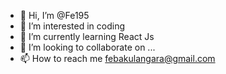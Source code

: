 - 👋 Hi, I’m @Fe195
- 👀 I’m interested in coding
- 🌱 I’m currently learning  React Js
- 💞️ I’m looking to collaborate on ...
- 📫 How to reach me  febakulangara@gmail.com
<!---
Fe195/Fe195 is a ✨ special ✨ repository because its `README.md` (this file) appears on your GitHub profile.
You can click the Preview link to take a look at your changes.
--->
